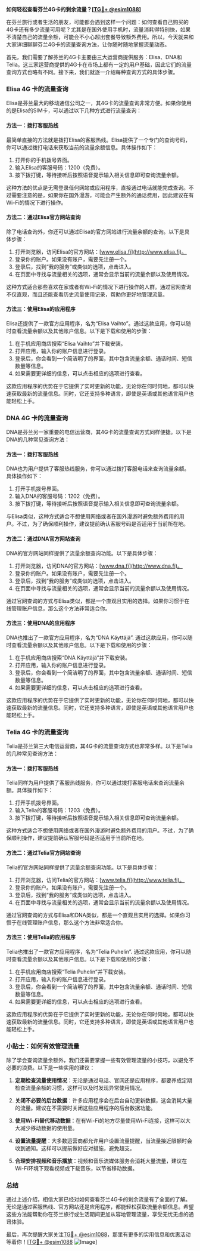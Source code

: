 **如何轻松查看芬兰4G卡的剩余流量？[[TG💪+ @esim1088](https://t.me/s/esim1088)]**

在芬兰旅行或者生活的朋友，可能都会遇到这样一个问题：如何查看自己购买的4G卡还有多少流量可用呢？尤其是在国外使用手机时，流量消耗得特别快，如果不清楚自己的流量余额，可能会不小心超出套餐导致额外费用。所以，今天就来和大家详细聊聊芬兰4G卡的流量查询方法，让你随时随地掌握流量动态。

首先，我们需要了解芬兰的4G卡主要由三大运营商提供服务：Elisa、DNA和Telia。这三家运营商提供的4G卡在市场上都有一定的用户基础，因此它们的流量查询方式也略有不同。接下来，我们就逐一介绍每种查询方式的具体步骤。

### Elisa 4G 卡的流量查询

Elisa是芬兰最大的移动通信公司之一，其4G卡的流量查询非常方便。如果你使用的是Elisa的SIM卡，可以通过以下几种方式进行流量查询：

#### 方法一：拨打客服热线
最简单直接的方法就是拨打Elisa的客服热线。Elisa提供了一个专门的查询号码，你可以通过拨打电话来获取当前的流量余额信息。具体操作如下：
1. 打开你的手机拨号界面。
2. 输入Elisa的客服号码：1200（免费）。
3. 按下拨打键，等待接听后按照语音提示输入相关信息即可查询流量余额。

这种方法的优点是无需登录任何网站或应用程序，直接通过电话就能完成查询。不过需要注意的是，如果你在国外漫游，可能会产生额外的通话费用，因此建议在有Wi-Fi的情况下进行操作。

#### 方法二：通过Elisa官方网站查询
除了电话查询外，你还可以通过Elisa的官方网站进行流量余额的查询。以下是具体步骤：
1. 打开浏览器，访问Elisa的官方网站：[www.elisa.fi](http://www.elisa.fi)。
2. 登录你的账户。如果没有账户，需要先注册一个。
3. 登录后，找到“我的服务”或类似的选项，点击进入。
4. 在页面中寻找与流量相关的选项，通常会显示当前的流量余额以及使用情况。

这种方式适合那些喜欢在家或者有Wi-Fi的情况下进行操作的人群。通过官网查询不仅直观，而且还能查看历史流量使用记录，帮助你更好地管理流量。

#### 方法三：使用Elisa的应用程序
Elisa还提供了一款官方应用程序，名为“Elisa Vaihto”。通过这款应用，你可以随时查看流量余额以及其他账户信息。以下是下载和使用的步骤：
1. 在手机应用商店搜索“Elisa Vaihto”并下载安装。
2. 打开应用，输入你的账户信息进行登录。
3. 登录后，你会看到一个简洁明了的界面，其中包含流量余额、通话时间、短信数量等信息。
4. 如果需要更详细的信息，可以点击相应的选项进行查看。

这款应用程序的优势在于它提供了实时更新的功能，无论你在何时何地，都可以快速获取最新的流量信息。同时，它还支持多种语言，即使是英语或其他语言用户也能轻松上手。

### DNA 4G 卡的流量查询

DNA是芬兰另一家重要的电信运营商，其4G卡的流量查询方式同样便捷。以下是DNA的几种常见查询方法：

#### 方法一：拨打客服热线
DNA也为用户提供了客服热线服务，你可以通过拨打客服电话来查询流量余额。具体操作如下：
1. 打开手机拨号界面。
2. 输入DNA的客服号码：1202（免费）。
3. 按下拨打键，等待接听后按照语音提示输入相关信息即可查询流量余额。

与Elisa类似，这种方式适合不想使用网络或者在国外漫游时避免额外费用的用户。不过，为了确保顺利操作，建议提前确认客服号码是否适用于当前所在地。

#### 方法二：通过DNA官方网站查询
DNA的官方网站同样提供了流量余额查询功能。以下是具体步骤：
1. 打开浏览器，访问DNA的官方网站：[www.dna.fi](http://www.dna.fi)。
2. 登录你的账户。如果没有账户，需要先注册一个。
3. 登录后，找到“我的服务”或类似的选项，点击进入。
4. 在页面中寻找与流量相关的选项，通常会显示当前的流量余额以及使用情况。

通过官网查询的方式与Elisa类似，都是一个直观且实用的选择。如果你习惯于在线管理账户信息，那么这个方法非常适合你。

#### 方法三：使用DNA的应用程序
DNA也推出了一款官方应用程序，名为“DNA Käyttäjä”. 通过这款应用，你可以随时查看流量余额以及其他账户信息。以下是下载和使用的步骤：
1. 在手机应用商店搜索“DNA Käyttäjä”并下载安装。
2. 打开应用，输入你的账户信息进行登录。
3. 登录后，你会看到一个简洁明了的界面，其中包含流量余额、通话时间、短信数量等信息。
4. 如果需要更详细的信息，可以点击相应的选项进行查看。

这款应用程序的优势在于它提供了实时更新的功能，无论你在何时何地，都可以快速获取最新的流量信息。同时，它还支持多种语言，即使是英语或其他语言用户也能轻松上手。

### Telia 4G 卡的流量查询

Telia是芬兰第三大电信运营商，其4G卡的流量查询方式也非常多样。以下是Telia的几种常见查询方法：

#### 方法一：拨打客服热线
Telia同样为用户提供了客服热线服务，你可以通过拨打客服电话来查询流量余额。具体操作如下：
1. 打开手机拨号界面。
2. 输入Telia的客服号码：1203（免费）。
3. 按下拨打键，等待接听后按照语音提示输入相关信息即可查询流量余额。

这种方式适合不想使用网络或者在国外漫游时避免额外费用的用户。不过，为了确保顺利操作，建议提前确认客服号码是否适用于当前所在地。

#### 方法二：通过Telia官方网站查询
Telia的官方网站同样提供了流量余额查询功能。以下是具体步骤：
1. 打开浏览器，访问Telia的官方网站：[www.telia.fi](http://www.telia.fi)。
2. 登录你的账户。如果没有账户，需要先注册一个。
3. 登录后，找到“我的服务”或类似的选项，点击进入。
4. 在页面中寻找与流量相关的选项，通常会显示当前的流量余额以及使用情况。

通过官网查询的方式与Elisa和DNA类似，都是一个直观且实用的选择。如果你习惯于在线管理账户信息，那么这个方法非常适合你。

#### 方法三：使用Telia的应用程序
Telia也推出了一款官方应用程序，名为“Telia Puhelin”. 通过这款应用，你可以随时查看流量余额以及其他账户信息。以下是下载和使用的步骤：
1. 在手机应用商店搜索“Telia Puhelin”并下载安装。
2. 打开应用，输入你的账户信息进行登录。
3. 登录后，你会看到一个简洁明了的界面，其中包含流量余额、通话时间、短信数量等信息。
4. 如果需要更详细的信息，可以点击相应的选项进行查看。

这款应用程序的优势在于它提供了实时更新的功能，无论你在何时何地，都可以快速获取最新的流量信息。同时，它还支持多种语言，即使是英语或其他语言用户也能轻松上手。

### 小贴士：如何有效管理流量

除了学会查询流量余额外，我们还需要掌握一些有效管理流量的小技巧，以避免不必要的浪费。以下是一些实用的建议：

1. **定期检查流量使用情况**：无论是通过电话、官网还是应用程序，都要养成定期检查流量余额的习惯，这样可以及时发现异常使用情况。
   
2. **关闭不必要的后台数据**：许多应用程序会在后台自动更新数据，这会消耗大量的流量。建议在不需要时关闭这些应用程序的后台数据功能。

3. **使用Wi-Fi替代移动数据**：在有Wi-Fi的地方尽量使用Wi-Fi连接，这样可以大大减少移动数据的使用量。

4. **设置流量提醒**：大多数运营商都允许用户设置流量提醒，当流量接近限额时会收到通知。这样可以提前做好应对措施，避免超支。

5. **合理安排视频和音乐播放**：视频和音乐流媒体服务会消耗大量流量，建议在Wi-Fi环境下观看视频或下载音乐，以节省移动数据。

### 总结

通过上述介绍，相信大家已经对如何查看芬兰4G卡的剩余流量有了全面的了解。无论是通过客服热线、官方网站还是应用程序，都能轻松获取流量余额信息。希望这些方法能帮助你在芬兰旅行或生活期间更加从容地管理流量，享受无忧无虑的通讯体验。

最后，再次提醒大家关注[TG💪+ @esim1088](https://t.me/s/esim1088)，那里有更多的实用信息和优惠活动等着你！[[TG💪+ @esim1088](https://t.me/s/esim1088) ![Image](https://i.postimg.cc/4NQfJmqS/Snipaste-2025-05-13-00-14-12.png)]